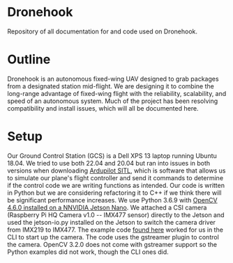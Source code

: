 # Dronehook
Repository of all documentation for and code used on Dronehook.

# Outline
Dronehook is an autonomous fixed-wing UAV designed to grab packages from a designated station mid-flight. We are designing it to combine the long-range advantage of fixed-wing flight with the reliability, scalability, and speed of an autonomous system. Much of the project has been resolving compatibility and install issues, which will all be documented here.

# Setup
Our Ground Control Station (GCS) is a Dell XPS 13 laptop running Ubuntu 18.04. We tried to use both 22.04 and 20.04 but ran into issues in both versions when downloading [Ardupilot SITL](https://ardupilot.org/dev/docs/setting-up-sitl-on-linux.html), which is software that allows us to simulate our plane's flight controller and send it commands to determine if the control code we are writing functions as intended.
Our code is written in Python but we are considering refactoring it to C++ if we think there will be significant performance increases. We use Python 3.6.9 with [OpenCV 4.6.0 installed on a NNVIDIA Jetson Nano](https://github.com/AastaNV/JEP/tree/master/script). We attached a CSI camera (Raspberry Pi HQ Camera v1.0 -- IMX477 sensor) directly to the Jetson and used the jetson-io.py installed on the Jetson to switch the camera driver from IMX219 to IMX477. The example code [found here](https://jetsonhacks.com/2019/04/02/jetson-nano-raspberry-pi-camera/) worked for us in the CLI to start up the camera. The code uses the gstreamer plugin to control the camera. OpenCV 3.2.0 does not come with gstreamer support so the Python examples did not work, though the CLI ones did.
